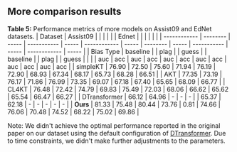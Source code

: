 ## More comparison results



**Table 5:** Performance metrics of more models on Assist09 and EdNet datasets.
|    Dataset          | Assist09 |       |             |       |              |       | Ednet    |       |             |       |              |       |
| ------------ | -------- | ----- | ----------- | ----- | ------------ | ----- | -------- | ----- | ----------- | ----- | ------------ | ----- |
|      Bias Type        | baseline |       | plag |       | guess |       | baseline |       | plag |       | guess |       |
|             | auc      | acc   | auc         | acc   | auc          | acc   | auc      | acc   | auc         | acc   | auc          | acc   |
| simpleKT     | 76.90    | 72.50 | 75.60       | 71.94 | 76.19        | 72.90 | 68.93    | 67.34 | 68.17       | 65.73 | 68.28        | 66.51 |
| AKT          | 77.35    | 73.19 | 76.17       | 71.86 | 76.99        | 73.35 | 69.07    | 67.18 | 67.40       | 65.65 | 68.09        | 66.77 |
| CL4KT        | 76.48    | 72.42 | 74.79       | 69.83 | 75.49        | 72.03 | 68.06    | 66.62 | 65.62       | 65.54 | 66.47        | 66.27 |
| DTransformer |    66.12      |  64.96     |     -        |    -   |      -        |       | 65.37   | 62.18     |   -    |      -       |   -    |      -        |    -   |
| **Ours**         | 81.33    | 75.48 | 80.44       | 73.76 | 0.81         | 74.66 | 76.06    | 70.48 | 74.52       | 68.22 | 75.02        | 69.86 |

Note: We didn't achieve the optimal performance reported in the original paper on our dataset using the default configuration of [DTransformer](https://github.com/yxonic/DTransformer). Due to time constraints, we didn't make further adjustments to the parameters.

